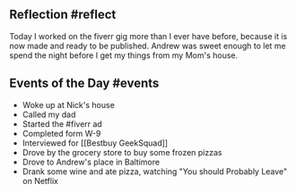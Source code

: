 ## Reflection #reflect
Today I worked on the fiverr gig more than I ever have before, because it is now made and ready to be published. Andrew was sweet enough to let me spend the night before I get my things from my Mom's house. 


## Events of the Day #events 
- Woke up at Nick's house
- Called my dad
- Started the #fiverr ad
- Completed form W-9
- Interviewed for [[Bestbuy GeekSquad]]
- Drove by the grocery store to buy some frozen pizzas
- Drove to Andrew's place in Baltimore
- Drank some wine and ate pizza, watching "You should Probably Leave" on Netflix


